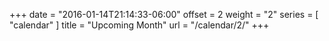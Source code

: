 +++
date = "2016-01-14T21:14:33-06:00"
offset = 2
weight = "2"
series = [ "calendar" ]
title = "Upcoming Month"
url = "/calendar/2/"
+++

